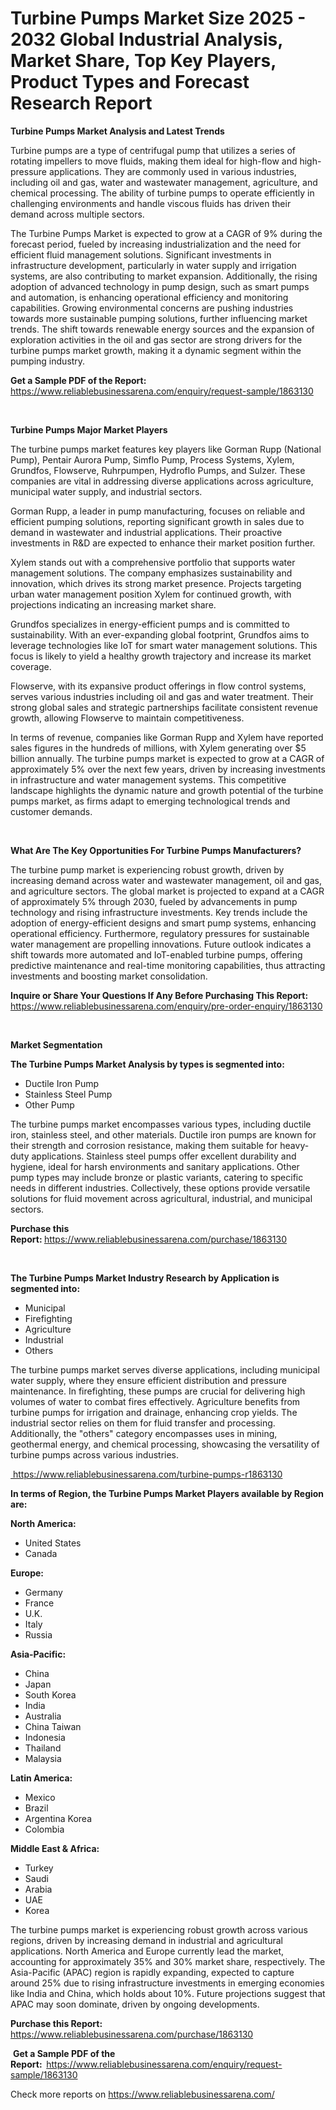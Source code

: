 <p><h1>Turbine Pumps Market Size 2025 - 2032 Global Industrial Analysis, Market Share, Top Key Players, Product Types and Forecast Research Report</h1></p><p><strong>Turbine Pumps Market Analysis and Latest Trends</strong></p>
<p><p>Turbine pumps are a type of centrifugal pump that utilizes a series of rotating impellers to move fluids, making them ideal for high-flow and high-pressure applications. They are commonly used in various industries, including oil and gas, water and wastewater management, agriculture, and chemical processing. The ability of turbine pumps to operate efficiently in challenging environments and handle viscous fluids has driven their demand across multiple sectors.</p><p>The Turbine Pumps Market is expected to grow at a CAGR of 9% during the forecast period, fueled by increasing industrialization and the need for efficient fluid management solutions. Significant investments in infrastructure development, particularly in water supply and irrigation systems, are also contributing to market expansion. Additionally, the rising adoption of advanced technology in pump design, such as smart pumps and automation, is enhancing operational efficiency and monitoring capabilities. Growing environmental concerns are pushing industries towards more sustainable pumping solutions, further influencing market trends. The shift towards renewable energy sources and the expansion of exploration activities in the oil and gas sector are strong drivers for the turbine pumps market growth, making it a dynamic segment within the pumping industry.</p></p>
<p><strong>Get a Sample PDF of the Report:&nbsp;</strong> <a href="https://www.reliablebusinessarena.com/enquiry/request-sample/1863130?utm_campaign=2988&utm_medium=2&utm_source=Github&utm_content=ia&utm_term=10042025&utm_id=turbine-pumps">https://www.reliablebusinessarena.com/enquiry/request-sample/1863130</a></p>
<p>&nbsp;</p>
<p><strong>Turbine Pumps Major Market Players</strong></p>
<p><p>The turbine pumps market features key players like Gorman Rupp (National Pump), Pentair Aurora Pump, Simflo Pump, Process Systems, Xylem, Grundfos, Flowserve, Ruhrpumpen, Hydroflo Pumps, and Sulzer. These companies are vital in addressing diverse applications across agriculture, municipal water supply, and industrial sectors.</p><p>Gorman Rupp, a leader in pump manufacturing, focuses on reliable and efficient pumping solutions, reporting significant growth in sales due to demand in wastewater and industrial applications. Their proactive investments in R&D are expected to enhance their market position further.</p><p>Xylem stands out with a comprehensive portfolio that supports water management solutions. The company emphasizes sustainability and innovation, which drives its strong market presence. Projects targeting urban water management position Xylem for continued growth, with projections indicating an increasing market share.</p><p>Grundfos specializes in energy-efficient pumps and is committed to sustainability. With an ever-expanding global footprint, Grundfos aims to leverage technologies like IoT for smart water management solutions. This focus is likely to yield a healthy growth trajectory and increase its market coverage.</p><p>Flowserve, with its expansive product offerings in flow control systems, serves various industries including oil and gas and water treatment. Their strong global sales and strategic partnerships facilitate consistent revenue growth, allowing Flowserve to maintain competitiveness.</p><p>In terms of revenue, companies like Gorman Rupp and Xylem have reported sales figures in the hundreds of millions, with Xylem generating over $5 billion annually. The turbine pumps market is expected to grow at a CAGR of approximately 5% over the next few years, driven by increasing investments in infrastructure and water management systems. This competitive landscape highlights the dynamic nature and growth potential of the turbine pumps market, as firms adapt to emerging technological trends and customer demands.</p></p>
<p>&nbsp;</p>
<p><strong>What Are The Key Opportunities For Turbine Pumps Manufacturers?</strong></p>
<p><p>The turbine pump market is experiencing robust growth, driven by increasing demand across water and wastewater management, oil and gas, and agriculture sectors. The global market is projected to expand at a CAGR of approximately 5% through 2030, fueled by advancements in pump technology and rising infrastructure investments. Key trends include the adoption of energy-efficient designs and smart pump systems, enhancing operational efficiency. Furthermore, regulatory pressures for sustainable water management are propelling innovations. Future outlook indicates a shift towards more automated and IoT-enabled turbine pumps, offering predictive maintenance and real-time monitoring capabilities, thus attracting investments and boosting market consolidation.</p></p>
<p><strong>Inquire or Share Your Questions If Any Before Purchasing This Report:</strong> <a href="https://www.reliablebusinessarena.com/enquiry/pre-order-enquiry/1863130?utm_campaign=2988&utm_medium=2&utm_source=Github&utm_content=ia&utm_term=10042025&utm_id=turbine-pumps">https://www.reliablebusinessarena.com/enquiry/pre-order-enquiry/1863130</a></p>
<p>&nbsp;</p>
<p><strong>Market Segmentation</strong></p>
<p><strong>The Turbine Pumps Market Analysis by types is segmented into:</strong></p>
<p><ul><li>Ductile Iron Pump</li><li>Stainless Steel Pump</li><li>Other Pump</li></ul></p>
<p><p>The turbine pumps market encompasses various types, including ductile iron, stainless steel, and other materials. Ductile iron pumps are known for their strength and corrosion resistance, making them suitable for heavy-duty applications. Stainless steel pumps offer excellent durability and hygiene, ideal for harsh environments and sanitary applications. Other pump types may include bronze or plastic variants, catering to specific needs in different industries. Collectively, these options provide versatile solutions for fluid movement across agricultural, industrial, and municipal sectors.</p></p>
<p><strong>Purchase this Report:&nbsp;</strong><a href="https://www.reliablebusinessarena.com/purchase/1863130?utm_campaign=2988&utm_medium=2&utm_source=Github&utm_content=ia&utm_term=10042025&utm_id=turbine-pumps">https://www.reliablebusinessarena.com/purchase/1863130</a></p>
<p>&nbsp;</p>
<p><strong>The Turbine Pumps Market Industry Research by Application is segmented into:</strong></p>
<p><ul><li>Municipal</li><li>Firefighting</li><li>Agriculture</li><li>Industrial</li><li>Others</li></ul></p>
<p><p>The turbine pumps market serves diverse applications, including municipal water supply, where they ensure efficient distribution and pressure maintenance. In firefighting, these pumps are crucial for delivering high volumes of water to combat fires effectively. Agriculture benefits from turbine pumps for irrigation and drainage, enhancing crop yields. The industrial sector relies on them for fluid transfer and processing. Additionally, the "others" category encompasses uses in mining, geothermal energy, and chemical processing, showcasing the versatility of turbine pumps across various industries.</p></p>
<p><a href="https://www.reliablebusinessarena.com/turbine-pumps-r1863130?utm_campaign=2988&utm_medium=2&utm_source=Github&utm_content=ia&utm_term=10042025&utm_id=turbine-pumps">&nbsp;https://www.reliablebusinessarena.com/turbine-pumps-r1863130</a></p>
<p><strong>In terms of Region, the Turbine Pumps Market Players available by Region are:</strong></p>
<p>
    <p> <strong> North America: </strong>
        <ul>
            <li>United States</li>
            <li>Canada</li>
        </ul>
        </p> 
    <p> <strong> Europe: </strong>
        <ul>
            <li>Germany</li>
            <li>France</li>
            <li>U.K.</li>
            <li>Italy</li>
            <li>Russia</li>
        </ul>
        </p> 
    <p> <strong> Asia-Pacific: </strong>
        <ul>
            <li>China</li>
            <li>Japan</li>
            <li>South Korea</li>
            <li>India</li>
            <li>Australia</li>
            <li>China Taiwan</li>
            <li>Indonesia</li>
            <li>Thailand</li>
            <li>Malaysia</li>
        </ul>
        </p> 
    <p> <strong> Latin America: </strong>
        <ul>
            <li>Mexico</li>
            <li>Brazil</li>
            <li>Argentina Korea</li>
            <li>Colombia</li>
        </ul>
        </p> 
    <p> <strong> Middle East & Africa: </strong>
        <ul>
            <li>Turkey</li>
            <li>Saudi</li>
            <li>Arabia</li>
            <li>UAE</li>
            <li>Korea</li>
        </ul>
    </p>
    </p>
<p><p>The turbine pumps market is experiencing robust growth across various regions, driven by increasing demand in industrial and agricultural applications. North America and Europe currently lead the market, accounting for approximately 35% and 30% market share, respectively. The Asia-Pacific (APAC) region is rapidly expanding, expected to capture around 25% due to rising infrastructure investments in emerging economies like India and China, which holds about 10%. Future projections suggest that APAC may soon dominate, driven by ongoing developments.</p></p>
<p><strong>Purchase this Report: </strong><a href="https://www.reliablebusinessarena.com/purchase/1863130?utm_campaign=2988&utm_medium=2&utm_source=Github&utm_content=ia&utm_term=10042025&utm_id=turbine-pumps">https://www.reliablebusinessarena.com/purchase/1863130</a></p>
<p>&nbsp;<strong>Get a Sample PDF of the Report:&nbsp;&nbsp;</strong><a href="https://www.reliablebusinessarena.com/enquiry/request-sample/1863130?utm_campaign=2988&utm_medium=2&utm_source=Github&utm_content=ia&utm_term=10042025&utm_id=turbine-pumps">https://www.reliablebusinessarena.com/enquiry/request-sample/1863130</a></p>
<p><strong></strong></p>
<p>Check more reports on <a href="https://www.reliablebusinessarena.com/?utm_campaign=2988&utm_medium=2&utm_source=Github&utm_content=ia&utm_term=10042025&utm_id=turbine-pumps">https://www.reliablebusinessarena.com/</a></p>